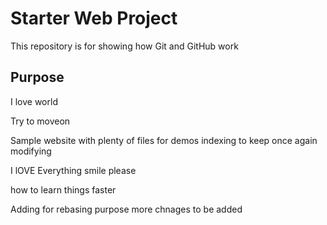 # Starter Web Project

This repository is for showing how Git and GitHub work

## Purpose
I love world

Try to moveon

Sample website with plenty of files for demos
indexing to keep 
once again modifying

I lOVE Everything smile please

how to learn things faster

Adding for rebasing purpose
more chnages to be added
